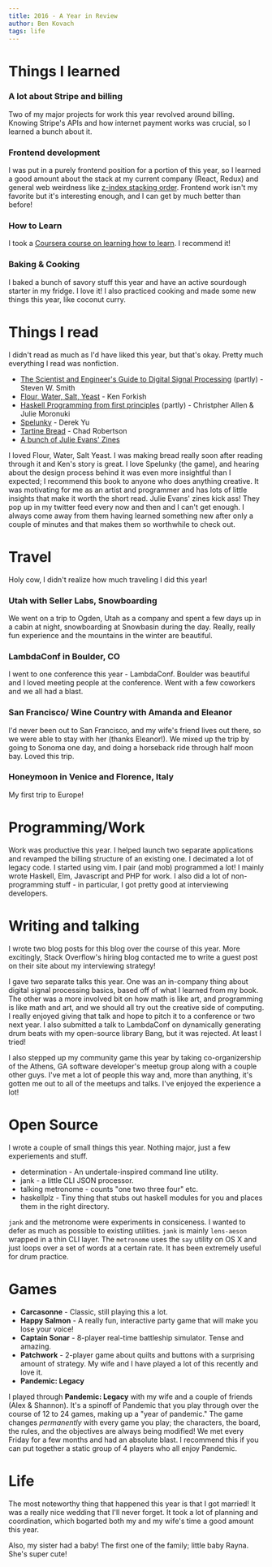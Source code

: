 ```yaml
---
title: 2016 - A Year in Review
author: Ben Kovach
tags: life 
---
```


# Things I learned

###  A lot about Stripe and billing

Two of my major projects for work this year revolved around billing. Knowing Stripe's APIs
and how internet payment works was crucial, so I learned a bunch about it.

### Frontend development

I was put in a purely frontend position for a portion of this year, so I learned a good
amount about the stack at my current company (React, Redux) and general web weirdness
like [z-index stacking order](https://philipwalton.com/articles/what-no-one-told-you-about-z-index/).
Frontend work isn't my favorite but it's interesting enough, and I can get by much better than before!

###  How to Learn

I took a [Coursera course on learning how to learn](https://www.coursera.org/learn/learning-how-to-learn).
I recommend it!

### Baking & Cooking 

I baked a bunch of savory stuff this year and have an active sourdough starter in my fridge. I love it!
I also practiced cooking and made some new things this year, like coconut curry.

# Things I read 

I didn't read as much as I'd have liked this year, but that's okay. Pretty much everything I read was nonfiction.

- [The Scientist and Engineer's Guide to Digital Signal Processing](http://www.dspguide.com/) (partly) - Steven W. Smith
- [Flour, Water, Salt, Yeast](https://www.amazon.com/dp/B007SGLZH6) - Ken Forkish
- [Haskell Programming from first principles](http://haskellbook.com/) (partly) - Christpher Allen & Julie Moronuki 
- [Spelunky](https://bossfightbooks.com/products/spelunky-by-derek-yu) - Derek Yu
- [Tartine Bread](https://www.amazon.com/dp/B00F8H0FNW/) - Chad Robertson
- [A bunch of Julie Evans' Zines](https://jvns.ca/)

I loved Flour, Water, Salt Yeast. I was making bread really soon after reading through it and Ken's story is great.
I love Spelunky (the game), and hearing about the design process behind it was even more insightful than I expected;
I recommend this book to anyone who does anything creative. It was motivating for me as an artist and programmer and
has lots of little insights that make it worth the short read. Julie Evans' zines kick ass! They pop up in my twitter
feed every now and then and I can't get enough. I always come away from them having learned something new after only
a couple of minutes and that makes them so worthwhile to check out.

# Travel

Holy cow, I didn't realize how much traveling I did this year!

### Utah with Seller Labs, Snowboarding

We went on a trip to Ogden, Utah as a company and spent a few days up in a cabin at night, snowboarding
at Snowbasin during the day. Really, really fun experience and the mountains in the winter are beautiful.

### LambdaConf in Boulder, CO

I went to one conference this year - LambdaConf. Boulder was beautiful and I loved meeting people at
the conference. Went with a few coworkers and we all had a blast.

### San Francisco/ Wine Country with Amanda and Eleanor

I'd never been out to San Francisco, and my wife's friend lives out there, so we were able to stay with
her (thanks Eleanor!). We mixed up the trip by going to Sonoma one day, and doing a horseback ride through
half moon bay. Loved this trip.

### Honeymoon in Venice and Florence, Italy

My first trip to Europe!

# Programming/Work 

Work was productive this year. I helped launch two separate applications and revamped the billing structure of
an existing one. I decimated a lot of legacy code. I started using vim. I pair (and mob) programmed a lot! I
mainly wrote Haskell, Elm, Javascript and PHP for work. I also did a lot of non-programming stuff - in particular,
I got pretty good at interviewing developers.

# Writing and talking

I wrote two blog posts for this blog over the course of this year. More excitingly, Stack Overflow's hiring blog
contacted me to write a guest post on their site about my interviewing strategy!

I gave two separate talks this year. One was an in-company thing about digital signal processing basics, based off
of what I learned from my book. The other was a more involved bit on how math is like art, and programming is like
math and art, and we should all try out the creative side of computing. I really enjoyed giving that talk and
hope to pitch it to a conference or two next year. I also submitted a talk to LambdaConf on dynamically generating
drum beats with my open-source library Bang, but it was rejected. At least I tried!

I also stepped up my community game this year by taking co-organizership of the Athens, GA software developer's
meetup group along with a couple other guys. I've met a lot of people this way and, more than anything, it's
gotten me out to all of the meetups and talks. I've enjoyed the experience a lot!

# Open Source

I wrote a couple of small things this year. Nothing major, just a few experiements and stuff.

- determination - An undertale-inspired command line utility.
- jank - a little CLI JSON processor.
- talking metronome - counts "one two three four" etc.
- haskellplz - Tiny thing that stubs out haskell modules for you and places them in the right directory.

`jank` and the metronome were experiments in consiceness. I wanted to defer as much as possible to existing
utilities. `jank` is mainly `lens-aeson` wrapped in a thin CLI layer. The `metronome` uses the `say` utility on OS X
and just loops over a set of words at a certain rate. It has been extremely useful for drum practice. 

# Games 

- **Carcasonne** - Classic, still playing this a lot.
- **Happy Salmon** - A really fun, interactive party game that will make you lose your voice!
- **Captain Sonar** - 8-player real-time battleship simulator. Tense and amazing.
- **Patchwork** - 2-player game about quilts and buttons with a surprising amount of strategy. My wife and I have
played a lot of this recently and love it.
- **Pandemic: Legacy**

I played through **Pandemic: Legacy** with my wife and a couple of friends (Alex & Shannon). It's a spinoff of Pandemic
that you play through over the course of 12 to 24 games, making up a "year of pandemic." The game changes
_permanently_ with every game you play; the characters, the board, the rules, and the objectives are always
being modified! We met every Friday for a few months and had an absolute blast. I recommend this if you can put
together a static group of 4 players who all enjoy Pandemic.

# Life 

The most noteworthy thing that happened this year is that I got married! It was a really nice wedding that I'll never
forget. It took a lot of planning and coordination, which bogarted both my and my wife's time a good amount this year.

Also, my sister had a baby! The first one of the family; little baby Rayna. She's super cute!

